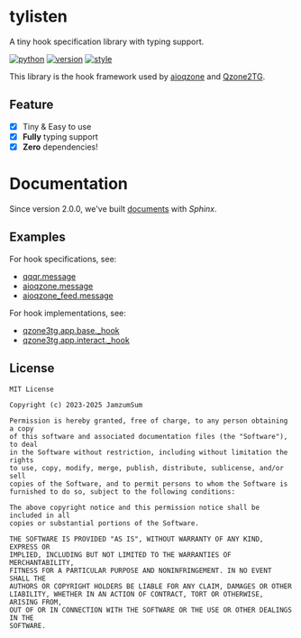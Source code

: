# tylisten

A tiny hook specification library with typing support.

[![python](https://img.shields.io/pypi/pyversions/tylisten?logo=python&logoColor=white)][home]
[![version](https://img.shields.io/pypi/v/tylisten?logo=python)][pypi]
[![style](https://img.shields.io/badge/code%20style-black-000000.svg)](https://github.com/psf/black)

This library is the hook framework used by [aioqzone][aioqzone] and [Qzone2TG][Qzone2TG].

## Feature

- [x] Tiny & Easy to use
- [x] **Fully** typing support
- [x] **Zero** dependencies!

# Documentation

Since version 2.0.0, we've built [documents][doc] with _Sphinx_.

## Examples

For hook specifications, see:

- [qqqr.message](https://github.com/aioqzone/aioqzone/blob/beta/src/qqqr/message.py)
- [aioqzone.message](https://github.com/aioqzone/aioqzone/blob/beta/src/aioqzone/message.py)
- [aioqzone_feed.message](https://github.com/aioqzone/aioqzone-feed/blob/beta/src/aioqzone_feed/message)

For hook implementations, see:

- [qzone3tg.app.base._hook](https://github.com/aioqzone/Qzone2TG/blob/beta/src/qzone3tg/app/base/_hook.py)
- [qzone3tg.app.interact._hook](https://github.com/aioqzone/Qzone2TG/blob/beta/src/qzone3tg/app/interact/_hook.py)

## License

```
MIT License

Copyright (c) 2023-2025 JamzumSum

Permission is hereby granted, free of charge, to any person obtaining a copy
of this software and associated documentation files (the "Software"), to deal
in the Software without restriction, including without limitation the rights
to use, copy, modify, merge, publish, distribute, sublicense, and/or sell
copies of the Software, and to permit persons to whom the Software is
furnished to do so, subject to the following conditions:

The above copyright notice and this permission notice shall be included in all
copies or substantial portions of the Software.

THE SOFTWARE IS PROVIDED "AS IS", WITHOUT WARRANTY OF ANY KIND, EXPRESS OR
IMPLIED, INCLUDING BUT NOT LIMITED TO THE WARRANTIES OF MERCHANTABILITY,
FITNESS FOR A PARTICULAR PURPOSE AND NONINFRINGEMENT. IN NO EVENT SHALL THE
AUTHORS OR COPYRIGHT HOLDERS BE LIABLE FOR ANY CLAIM, DAMAGES OR OTHER
LIABILITY, WHETHER IN AN ACTION OF CONTRACT, TORT OR OTHERWISE, ARISING FROM,
OUT OF OR IN CONNECTION WITH THE SOFTWARE OR THE USE OR OTHER DEALINGS IN THE
SOFTWARE.
```


[home]: https://github.com/JamzumSum/tylisten "A tiny hook specification library with typing support."
[pypi]: https://pypi.org/project/tylisten "A tiny hook specification library with typing support."
[aioqzone]: https://github.com/aioqzone/aioqzone "A python wrapper for Qzone web login and Qzone http api."
[Qzone2TG]: https://github.com/aioqzone/Qzone2TG "Forward Qzone Feeds to Telegram."
[doc]: https://jamzumsum.github.io/tylisten "tylisten documentation"

